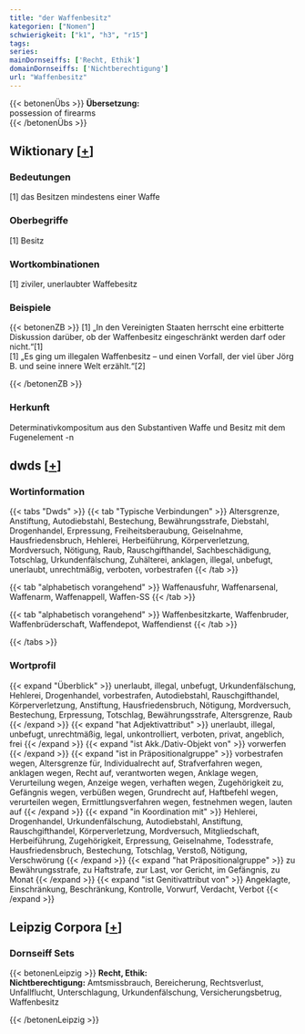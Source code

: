 ```yaml
---
title: "der Waffenbesitz"
kategorien: ["Nomen"]
schwierigkeit: ["k1", "h3", "r15"]
tags:
series:
mainDornseiffs: ['Recht, Ethik']
domainDornseiffs: ['Nichtberechtigung']
url: "Waffenbesitz"
---
```


{{< betonenÜbs >}}
**Übersetzung:**  
possession of firearms  
{{< /betonenÜbs >}}

## Wiktionary [[+](https://de.wiktionary.org/wiki/Waffenbesitz)]

### Bedeutungen
[1] das Besitzen mindestens einer Waffe  

### Oberbegriffe
[1] Besitz  

### Wortkombinationen
[1] ziviler, unerlaubter Waffebesitz  

### Beispiele
{{< betonenZB >}}
[1] „In den Vereinigten Staaten herrscht eine erbitterte Diskussion darüber, ob der Waffenbesitz eingeschränkt werden darf oder nicht.“[1]  
[1] „Es ging um illegalen Waffenbesitz – und einen Vorfall, der viel über Jörg B. und seine innere Welt erzählt.“[2]  

{{< /betonenZB >}}
### Herkunft
Determinativkompositum aus den Substantiven Waffe und Besitz mit dem Fugenelement -n  



## dwds [[+](https://www.dwds.de/wb/Waffenbesitz)]

### Wortinformation
{{< tabs "Dwds" >}}
{{< tab "Typische Verbindungen" >}}
Altersgrenze, Anstiftung, Autodiebstahl, Bestechung, Bewährungsstrafe, Diebstahl, Drogenhandel, Erpressung, Freiheitsberaubung, Geiselnahme, Hausfriedensbruch, Hehlerei, Herbeiführung, Körperverletzung, Mordversuch, Nötigung, Raub, Rauschgifthandel, Sachbeschädigung, Totschlag, Urkundenfälschung, Zuhälterei, anklagen, illegal, unbefugt, unerlaubt, unrechtmäßig, verboten, vorbestrafen
{{< /tab >}}

{{< tab "alphabetisch vorangehend" >}}
Waffenausfuhr, Waffenarsenal, Waffenarm, Waffenappell, Waffen-SS
{{< /tab >}}

{{< tab "alphabetisch vorangehend" >}}
Waffenbesitzkarte, Waffenbruder, Waffenbrüderschaft, Waffendepot, Waffendienst
{{< /tab >}}

{{< /tabs >}}

### Wortprofil
{{< expand "Überblick" >}} unerlaubt, illegal, unbefugt, Urkundenfälschung, Hehlerei, Drogenhandel, vorbestrafen, Autodiebstahl, Rauschgifthandel, Körperverletzung, Anstiftung, Hausfriedensbruch, Nötigung, Mordversuch, Bestechung, Erpressung, Totschlag, Bewährungsstrafe, Altersgrenze, Raub {{< /expand >}}
{{< expand "hat Adjektivattribut" >}} unerlaubt, illegal, unbefugt, unrechtmäßig, legal, unkontrolliert, verboten, privat, angeblich, frei {{< /expand >}}
{{< expand "ist Akk./Dativ-Objekt von" >}} vorwerfen {{< /expand >}}
{{< expand "ist in Präpositionalgruppe" >}} vorbestrafen wegen, Altersgrenze für, Individualrecht auf, Strafverfahren wegen, anklagen wegen, Recht auf, verantworten wegen, Anklage wegen, Verurteilung wegen, Anzeige wegen, verhaften wegen, Zugehörigkeit zu, Gefängnis wegen, verbüßen wegen, Grundrecht auf, Haftbefehl wegen, verurteilen wegen, Ermittlungsverfahren wegen, festnehmen wegen, lauten auf {{< /expand >}}
{{< expand "in Koordination mit" >}} Hehlerei, Drogenhandel, Urkundenfälschung, Autodiebstahl, Anstiftung, Rauschgifthandel, Körperverletzung, Mordversuch, Mitgliedschaft, Herbeiführung, Zugehörigkeit, Erpressung, Geiselnahme, Todesstrafe, Hausfriedensbruch, Bestechung, Totschlag, Verstoß, Nötigung, Verschwörung {{< /expand >}}
{{< expand "hat Präpositionalgruppe" >}} zu Bewährungsstrafe, zu Haftstrafe, zur Last, vor Gericht, im Gefängnis, zu Monat {{< /expand >}}
{{< expand "ist Genitivattribut von" >}} Angeklagte, Einschränkung, Beschränkung, Kontrolle, Vorwurf, Verdacht, Verbot {{< /expand >}}

## Leipzig Corpora [[+](https://corpora.uni-leipzig.de/en/res?word=Waffenbesitz&corpusId=deu_newscrawl-public_2018)]

### Dornseiff Sets
{{< betonenLeipzig >}}
**Recht, Ethik:**  
**Nichtberechtigung:** Amtsmissbrauch, Bereicherung, Rechtsverlust, Unfallflucht, Unterschlagung, Urkundenfälschung, Versicherungsbetrug, Waffenbesitz  

{{< /betonenLeipzig >}}
